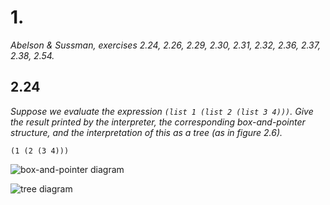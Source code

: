 # 1.

*Abelson & Sussman, exercises 2.24, 2.26, 2.29, 2.30, 2.31, 2.32, 2.36, 2.37, 2.38, 2.54.*

## 2.24

*Suppose we evaluate the expression `(list 1 (list 2 (list 3 4)))`. Give the result printed by the interpreter, the corresponding box-and-pointer structure, and the interpretation of this as a tree (as in figure 2.6).*

`(1 (2 (3 4)))`

![box-and-pointer diagram](images/A&S2-24boxdiagram.png)

![tree diagram](images/A&S2-24treediagram.png)
